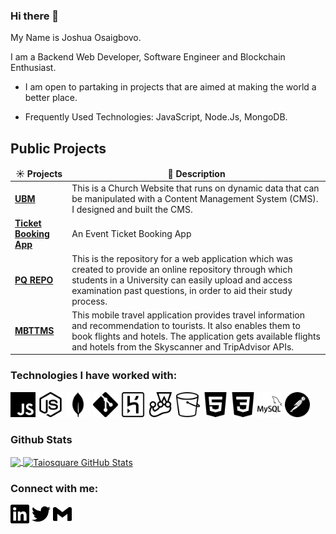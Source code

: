 ### Hi there 👋

My Name is Joshua Osaigbovo. 

I am a Backend Web Developer, Software Engineer and Blockchain Enthusiast.

- I am open to partaking in projects that are aimed at making the world a better place.

- Frequently Used Technologies: JavaScript, Node.Js, MongoDB.

<h2>Public Projects</h2>
<table>
  <thead align="center">
    <tr border: none;>
      <td><b>☀️ Projects</b></td>
      <td><b>💬 Description</b></td>
    </tr>
  </thead>
  <tbody>
     <tr>
      <td><a href="https://unitedbelieversmission.org/"><b>UBM</b></a></td>
      <td>This is a Church Website that runs on dynamic data that can be manipulated with a Content Management System (CMS). I designed and built the CMS.</td>
     </tr>
     <tr>
     <tr>
      <td><a href="https://github.com/Taiosquare/ticket_booking_app"><b>Ticket Booking App</b></a></td>
      <td>An Event Ticket Booking App</td>
    </tr>
    <tr>
    <tr>
      <td><a href="https://pqrepo.herokuapp.com/"><b>PQ REPO</b></a></td>
      <td>This is the repository for a web application which was created to provide an online repository through which students in a University can easily upload and access examination past questions, in order to aid their study process.</td>
    </tr>
    <tr>
    <tr>
      <td><a href="https://github.com/Taiosquare/mbttms"><b>MBTTMS</b></a></td>
      <td>This mobile travel application provides travel information and recommendation to tourists. It also enables them to book flights and hotels. The application gets available flights and hotels from the Skyscanner and TripAdvisor APIs.</td>
    </tr>
  </tbody>
</table>


### Technologies I have worked with: 

<code><img height="40" src="https://github.com/Taiosquare/data_rule_validation/blob/main/src/icons/javascript.svg" title="javascript"></code>
<code><img height="40" src="https://github.com/Taiosquare/data_rule_validation/blob/main/src/icons/nodedotjs.svg" title="node.js"></code>
<code><img height="40" src="https://github.com/Taiosquare/data_rule_validation/blob/main/src/icons/mongodb.svg" title="mongodb"></code>
<code><img height="40" src="https://github.com/Taiosquare/data_rule_validation/blob/main/src/icons/git.svg" title="git"></code>
<code><img height="40" src="https://github.com/Taiosquare/data_rule_validation/blob/main/src/icons/heroku.svg" title="heroku"></code>
<code><img height="40" src="https://github.com/Taiosquare/data_rule_validation/blob/main/src/icons/jest.svg" title="jest"></code>
<code><img height="40" src="https://github.com/Taiosquare/data_rule_validation/blob/main/src/icons/amazons3.svg" title="S3"></code>
<code><img height="40" src="https://github.com/Taiosquare/data_rule_validation/blob/main/src/icons/html5.svg" title="html5"></code>
<code><img height="40" src="https://github.com/Taiosquare/data_rule_validation/blob/main/src/icons/css3.svg" title="css3"></code>
<code><img height="40" src="https://github.com/Taiosquare/data_rule_validation/blob/main/src/icons/mysql.svg" title="mysql"></code>
<code><img height="40" src="https://github.com/Taiosquare/data_rule_validation/blob/main/src/icons/postman.svg" title="Postman"></code>


### Github Stats

<a href="https://github.com/Taiosquare/Taiosquare">
  <img align="center" src="https://github-readme-stats.vercel.app/api/top-langs/?username=Taiosquare&hide=java,html&title_color=ffffff&text_color=c9cacc&icon_color=2bbc8a&bg_color=1d1f21" />
</a>
    
    
<a href="https://github.com/Taiosquare/Taiosquare">
  <img align="center" src="https://github-readme-stats.vercel.app/api?username=Taiosquare&show_icons=true&line_height=27&count_private=true&title_color=ffffff&text_color=c9cacc&icon_color=2bbc8a&bg_color=1d1f21" alt="Taiosquare GitHub Stats" />
</a>

### Connect with me: 

<p align="left">
<a href="https://www.linkedin.com/in/joshua-osaigbovo/" target="blank"><img align="center" src="https://github.com/Taiosquare/data_rule_validation/blob/main/src/icons/linkedin.svg" alt="" height="30" /></a>
<a href="https://twitter.com/Taiosquare" target="blank"><img align="center" src="https://github.com/Taiosquare/data_rule_validation/blob/main/src/icons/twitter.svg" alt="" height="30" /></a>
<a href="mailto: vikkyjoe5@gmail.com" target="blank"><img align="center" src="https://github.com/Taiosquare/data_rule_validation/blob/main/src/icons/gmail.svg" alt="" height="30" /></a>
</p>
